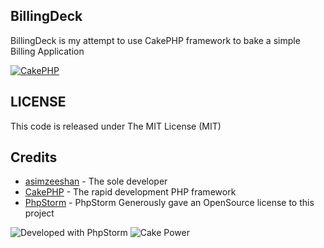 ## BillingDeck
BillingDeck is my attempt to use CakePHP framework to bake a simple Billing Application

[![CakePHP](http://cakephp.org/img/logo/cakephp_logo_125_trans.png)](http://www.cakephp.org)

## LICENSE

This code is released under The MIT License (MIT)

## Credits
- [asimzeeshan](https://github.com/asimzeeshan) - The sole developer
- [CakePHP](http://www.cakephp.org) - The rapid development PHP framework
- [PhpStorm](http://www.jetbrains.com/phpstorm/) - PhpStorm Generously gave an OpenSource license to this project

![Developed with PhpStorm](http://www.jetbrains.com/phpstorm/documentation/phpstorm_banners/phpstorm1/phpstorm120x30_violet.gif)
![Cake Power](https://raw.github.com/cakephp/cakephp/master/lib/Cake/Console/Templates/skel/webroot/img/cake.power.gif)
